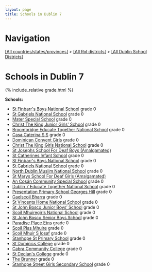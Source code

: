 ```yaml
---
layout: page
title: Schools in Dublin 7
---
```

# Navigation

[[All countries/states/provinces]](../../..) > [[All RoI districts]](../..) > [[All Dublin School Districts]](..)

# Schools in Dublin 7

{% include_relative grade.html %}

**Schools:**

- [St Finbarr's Boys National School](St_Finbarr's_Boys_National_School.md) grade 0
- [St Gabriels National School](St_Gabriels_National_School.md) grade 0
- [Mater Special School](Mater_Special_School.md) grade 0
- [Christ The King Junior Girls' School](Christ_The_King_Junior_Girls'_School.md) grade 0
- [Broombridge Educate Together National School](Broombridge_Educate_Together_National_School.md) grade 0
- [Casa Caterina S S](Casa_Caterina_S_S.md) grade 0
- [Dominican Convent Girls](Dominican_Convent_Girls.md) grade 0
- [Christ The King Girls National School](Christ_The_King_Girls_National_School.md) grade 0
- [St Josephs School For Deaf Boys (Amalgamated)](St_Josephs_School_For_Deaf_Boys_(Amalgamated).md)
- [St Catherines Infant School](St_Catherines_Infant_School.md) grade 0
- [St Finbarr's Boys National School](St_Finbarr's_Boys_National_School.md) grade 0
- [St Gabriels National School](St_Gabriels_National_School.md) grade 0
- [North Dublin Muslim National School](North_Dublin_Muslim_National_School.md) grade 0
- [St Marys School For Deaf Girls (Amalgamated)](St_Marys_School_For_Deaf_Girls_(Amalgamated).md)
- [An Cosán Community Special School](An_Cosán_Community_Special_School.md) grade 0
- [Dublin 7 Educate Together National School](Dublin_7_Educate_Together_National_School.md) grade 0
- [Presentation Primary School Georges Hill](Presentation_Primary_School_Georges_Hill.md) grade 0
- [Gaelscoil Bharra](Gaelscoil_Bharra.md) grade 0
- [St Vincents Home National School](St_Vincents_Home_National_School.md) grade 0
- [St John Bosco Junior Boys’ School](St_John_Bosco_Junior_Boys’_School.md) grade 0
- [Scoil Mhuiregirls National School](Scoil_Mhuiregirls_National_School.md) grade 0
- [St John Bosco Senior Boys School](St_John_Bosco_Senior_Boys_School.md) grade 0
- [Paradise Place Etns](Paradise_Place_Etns.md) grade 0
- [Scoil Plas Mhuire](Scoil_Plas_Mhuire.md) grade 0
- [Scoil Mhuir S Iosaf](Scoil_Mhuir_S_Iosaf.md) grade 0
- [Stanhope St Primary School](Stanhope_St_Primary_School.md) grade 0
- [St Dominics College](St_Dominics_College.md) grade 0
- [Cabra Community College](Cabra_Community_College.md) grade 0
- [St Declan's College](St_Declan's_College.md) grade 0
- [The Brunner](The_Brunner.md) grade 0
- [Stanhope Street Girls Secondary School](Stanhope_Street_Girls_Secondary_School.md) grade 0
